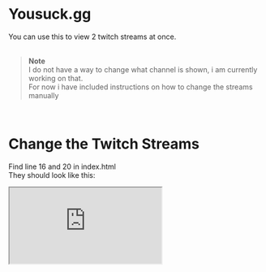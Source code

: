 # Yousuck.gg

You can use this to view 2 twitch streams at once. <br/>
<br/>

> **Note** </br>
> I do not have a way to change what channel is shown, i am currently working on that. <br/>
For now i have included instructions on how to change the streams manually
<br/>

# Change the Twitch Streams

Find line 16 and 20 in index.html  
They should look like this:  


<iframe class="stream-1" src="https://player.twitch.tv/?channel=[Channel]&parent=bluefog12.github.io"... <br />
<iframe class="stream-2" src="https://player.twitch.tv/?channel=[Channel]&parent=bluefog12.github.io"... <br />
<br />

Change "[Channel]" to whatever twitch channel you want to see <br />
This changes the stream but not the chat <br />

# Change the Twitch Chats

Find line 31 and 40 in index.html (same as before)
They should look like this:

src="https://www.twitch.tv/embed/[Channel]/chat?darkpopout&parent=bluefog12.github.io"
                                  
Change "[Channel]" to whatever twitch channel you want to see <br />
This changes the chat <br />
